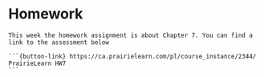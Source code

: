 # Homework

````{card}
This week the homework assignment is about Chapter 7. You can find a link to the assessment below

```{button-link} https://ca.prairielearn.com/pl/course_instance/2344/
PrairieLearn HW7
```
````